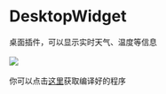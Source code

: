 # DesktopWidget
桌面插件，可以显示实时天气、温度等信息
<br><br>![](https://github.com/chen365409389/DesktopWidget/blob/master/Img/dw.png)
<br><br>你可以点击[这里](https://github.com/chen365409389/DesktopWidget/raw/master/Img/DesktopWidget.exe)获取编译好的程序
